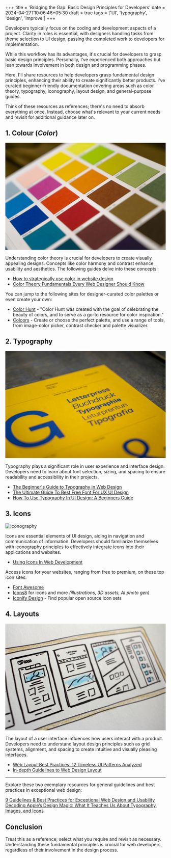 +++
title = 'Bridging the Gap: Basic Design Principles for Developers'
date = 2024-04-27T10:06:46+05:30
draft = true
tags = ['UI', 'typography', 'design', 'improve']
+++

Developers typically focus on the coding and development aspects of a project. Clarity in roles is essential, with designers handling tasks from theme selection to UI design, passing the completed work to developers for implementation.

While this workflow has its advantages, it's crucial for developers to grasp basic design principles. Personally, I've experienced both approaches but lean towards involvement in both design and programming phases.

Here, I'll share resources to help developers grasp fundamental design principles, enhancing their ability to create significantly better products. I've curated beginner-friendly documentation covering areas such as color theory, typography, iconography, layout design, and general-purpose guides.

Think of these resources as references; there's no need to absorb everything at once. Instead, choose what's relevant to your current needs and revisit for additional guidance later on.

## 1. Colour (_Color_)
![color palette](images/color1.webp)  

Understanding color theory is crucial for developers to create visually appealing designs. Concepts like color harmony and contrast enhance usability and aesthetics. The following guides delve into these concepts:  

  - [How to strategically use color in website design](https://www.flux-academy.com/blog/how-to-strategically-use-color-in-website-design#:~:text=To%20start%2C%20I%20recommend%20choosing,and%2010%25%20the%20accent%20color.)
  - [Color Theory Fundamentals Every Web Designer Should Know](https://elementor.com/blog/color-theory-web-design/)

You can jump to the following sites for designer-curated color palettes or even create your own:
  - [Color Hunt](https://colorhunt.co/) - "Color Hunt was created with the goal of celebrating the beauty of colors, and to serve as a go-to resource for color inspiration."
  - [Coloors](https://coolors.co/) - Create or choose the perfect palette, and use a range of tools, from image-color picker, contrast checker and palette visualizer.  

## 2. Typography
![typography](images/typography.webp)  

 Typography plays a significant role in user experience and interface design. Developers need to learn about font selection, sizing, and spacing to ensure readability and accessibility in their projects.  

  - [The Beginner's Guide to Typography in Web Design](https://blog.hubspot.com/website/website-typography)
  - [The Ultimate Guide To Best Free Font For UX UI Design](https://bootcamp.uxdesign.cc/the-ultimate-guide-to-best-free-font-for-ux-ui-design-abfea103e79)
  - [How To Use Typography In UI Design: A Beginners Guide](https://careerfoundry.com/en/blog/ui-design/typography-ui-design/)

## 3. Icons
![iconography](images/iconography2.webp)  

 Icons are essential elements of UI design, aiding in navigation and communication of information. Developers should familiarize themselves with iconography principles to effectively integrate icons into their applications and websites.  

  - [Using Icons In Web Development](https://blog.openreplay.com/using-icons-in-web-development/)

Access icons for your websites, ranging from free to premium, on these top icon sites:  
  - [Font Awesome](https://fontawesome.com/)
  - [Icons8](https://icons8.com/) for icons and more _(illustrations, 3D assets, AI photo gen)_
  - [Iconify Design](https://icon-sets.iconify.design/?keyword=svelte) - Find popular open source icon sets

## 4. Layouts
![layout image](images/layout.webp)  

The layout of a user interface influences how users interact with a product. Developers need to understand layout design principles such as grid systems, alignment, and spacing to create intuitive and visually pleasing interfaces.  

  - [Web Layout Best Practices: 12 Timeless UI Patterns Analyzed](https://www.toptal.com/designers/ui/web-layout-best-practices)
  - [In-depth Guidelines to Web Design Layout](https://www.ramotion.com/blog/web-design-layout-guidelines/)

____
Explore these two exemplary resources for general guidelines and best practices in exceptional web design:  

[9 Guidelines & Best Practices for Exceptional Web Design and Usability](https://blog.hubspot.com/blog/tabid/6307/bid/30557/6-guidelines-for-exceptional-website-design-and-usability.aspx)  
[Decoding Apple’s Design Magic: What It Teaches Us About Typography, Images, and Icons](https://bootcamp.uxdesign.cc/decoding-apples-design-magic-what-it-teaches-us-about-typography-images-and-icons-ed8e6e760f2d)  

## Conclusion

Treat this as a reference; select what you require and revisit as necessary. Understanding these fundamental principles is crucial for web developers, regardless of their involvement in the design process.